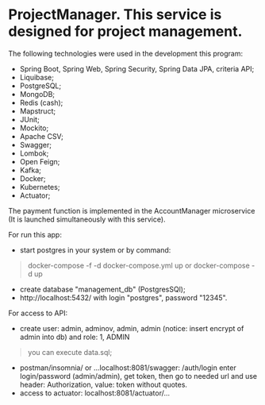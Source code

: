 # ProjectManager. This service is designed for project management.
The following technologies were used in the development this program:
- Spring Boot, Spring Web, Spring Security, Spring Data JPA, criteria API;
- Liquibase;
- PostgreSQL;
- MongoDB;
- Redis (cash);
- Mapstruct;
- JUnit;
- Mockito;
- Apache CSV;
- Swagger;
- Lombok;
- Open Feign;
- Kafka;
- Docker;
- Kubernetes;
- Actuator;

 The payment function is implemented in the AccountManager microservice (It is launched simultaneously with this service).

For run this app:
- start postgres in your system or by command:
>docker-compose -f -d docker-compose.yml up
> or
> docker-compose -d up

- create database "management_db" (PostgresSQl);
- http://localhost:5432/ with login "postgres", password "12345".

For access to API:
- create user: admin, adminov, admin, admin (notice: insert encrypt of admin into db)
and role: 1, ADMIN
> you can execute data.sql;
- postman/insomnia/ or ...localhost:8081/swagger: /auth/login enter login/password (admin/admin), get token, 
then go to needed url and use header: Authorization, value: token without quotes. 
- access to actuator: localhost:8081/actuator/...